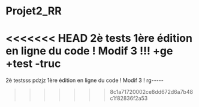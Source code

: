 # Projet2_RR
<<<<<<< HEAD
2è tests
1ère édition en ligne du code !
Modif 3 !!!
+ge
+test
-truc 
=======
2è testsss
pdzjz
1ère édition en ligne du code !
Modif 3 !
rg-----
>>>>>>> 8c1a71720002ce8dd672d6a7b48c1f82836f2a53
